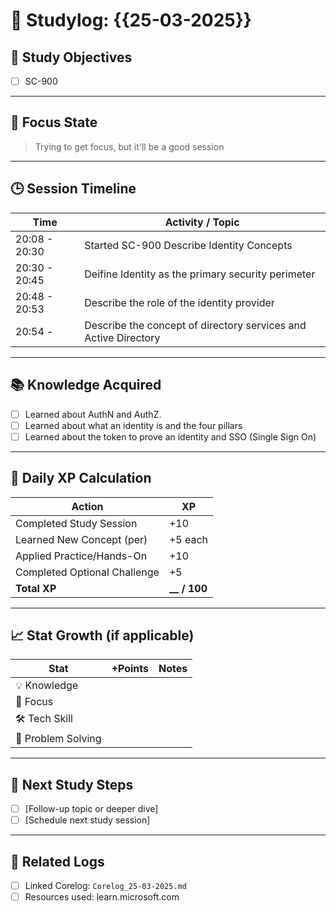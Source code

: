 # 📘 Studylog: {{25-03-2025}}

## 🎯 Study Objectives
- [ ] SC-900

---

## 🧠 Focus State
> Trying to get focus, but it'll be a good session

---

## 🕒 Session Timeline

| Time         | Activity / Topic              |
|--------------|-------------------------------|
| 20:08 - 20:30 | Started SC-900 Describe Identity Concepts |
| 20:30 - 20:45| Deifine Identity as the primary security perimeter |
| 20:48 - 20:53 | Describe the role of the identity provider        |
| 20:54 -   | Describe the concept of directory services and Active Directory |

---

## 📚 Knowledge Acquired

- [ ] Learned about AuthN and AuthZ.
- [ ] Learned about what an identity is and the four pillars
- [ ] Learned about the token to prove an identity and SSO (Single Sign On)

---

## 🧠 Daily XP Calculation

| Action                        | XP |
|------------------------------|----|
| Completed Study Session      | +10 |
| Learned New Concept (per)    | +5 each |
| Applied Practice/Hands-On    | +10 |
| Completed Optional Challenge | +5 |
| **Total XP**                 | **__ / 100** |

---

## 📈 Stat Growth (if applicable)

| Stat               | +Points | Notes |
|--------------------|---------|--------|
| 💡 Knowledge         |         |        |
| 🧠 Focus             |         |        |
| 🛠️ Tech Skill        |         |        |
| 🧩 Problem Solving   |         |        |

---

## 🧭 Next Study Steps
- [ ] [Follow-up topic or deeper dive]
- [ ] [Schedule next study session]

---

## 🔗 Related Logs
- [ ] Linked Corelog: `Corelog_25-03-2025.md`
- [ ] Resources used: learn.microsoft.com
